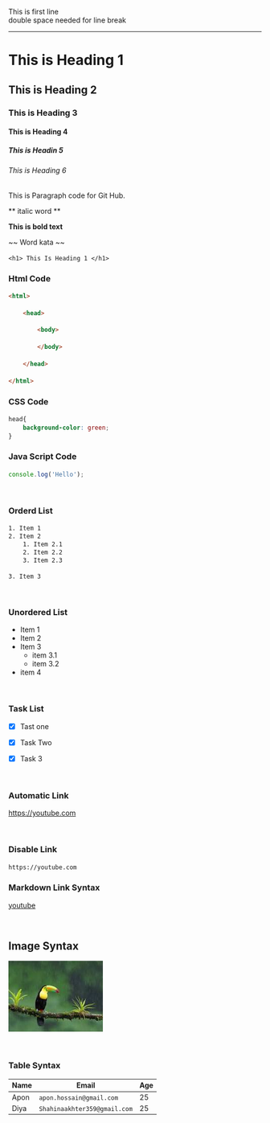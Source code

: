 <!-- Readme File -->

This is first line  
double space needed for line break 

<hr> 

# This is Heading 1
## This is Heading 2
### This is Heading 3
#### This is Heading 4
##### This is Headin 5
###### This is Heading 6

<p>This is Paragraph code for Git Hub. </p>
** italic word **  

__This is bold text__

~~ Word kata ~~

`<h1> This Is Heading 1 </h1>`


### Html Code
```html
<html>

    <head>

        <body>
        
        </body>

    </head>

</html>
```

### CSS Code
```css
head{
    background-color: green;
}
```


### Java Script Code
```javascript
console.log('Hello');
```


<!-- Order List -->

<br>

### Orderd List 

```
1. Item 1
2. Item 2 
    1. Item 2.1
    2. Item 2.2
    3. Item 2.3

3. Item 3 
```

<br>

### Unordered List

- Item 1
- Item 2
- Item 3
    - item 3.1 
    - item 3.2
- item 4

<br>

### Task List

- [x] Tast one
- [x] Task Two
- [x] Task 3


<br> 

### Automatic Link
https://youtube.com

<br>

### Disable Link

`https://youtube.com`

### Markdown Link Syntax
[youtube](https://youtube.com)

<br>

## Image Syntax
<!-- ![alt text](image)  -->

![My Profile](images/1.jpg)


<br>

### Table Syntax


| Name | Email | Age |
| ----- |  -------- | ---- |
| Apon | `apon.hossain@gmail.com` | 25
| Diya | `Shahinaakhter359@gmail.com` | 25
